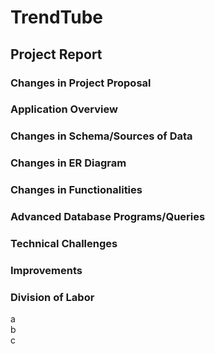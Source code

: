 # TrendTube

## Project Report

### Changes in Project Proposal

### Application Overview

### Changes in Schema/Sources of Data

### Changes in ER Diagram

### Changes in Functionalities

### Advanced Database Programs/Queries

### Technical Challenges

### Improvements

### Division of Labor
a <br />
b <br />
c
